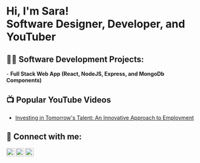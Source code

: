 <h1>Hi, I'm Sara! <br/>Software Designer, Developer, and YouTuber</h1>

<h2>👨‍💻 Software Development Projects:</h2>
- <b>Full Stack Web App (React, NodeJS, Express, and MongoDb Components)</b>

<h2>📺 Popular YouTube Videos</h2>

- [Investing in Tomorrow's Talent: An Innovative Approach to Employment](https://www.youtube.com/watch?v=pt3Qlg3YXzE)

<h2> 🤳 Connect with me:</h2>

[<img align="left" alt="SaraRoss | YouTube" width="22px" src="https://cdn.jsdelivr.net/npm/simple-icons@v3/icons/youtube.svg" />][youtube]
[<img align="left" alt="SaraRoss | LinkedIn" width="22px" src="https://cdn.jsdelivr.net/npm/simple-icons@v3/icons/linkedin.svg" />][linkedin]
[<img align="left" alt="SaraRoss | Instagram" width="22px" src="https://cdn.jsdelivr.net/npm/simple-icons@v3/icons/instagram.svg" />][instagram]

[youtube]: https://youtube.com/@saradesigns-tv9kk?si=ZGvPE9Zgt7G4WOMn
[linkedin]: https://www.linkedin.com/in/sarayoung00
[instagram]: https://www.instagram.com/sara.designs_sd?igsh=YTcyYzlmdXB0aHd4

